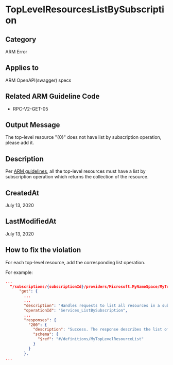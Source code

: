 # TopLevelResourcesListBySubscription

## Category

ARM Error

## Applies to

ARM OpenAPI(swagger) specs

## Related ARM Guideline Code

- RPC-V2-GET-05

## Output Message

The top-level resource "{0}" does not have list by subscription operation, please add it.

## Description

Per [ARM guidelines](https://github.com/Azure/azure-resource-manager-rpc/blob/master/v1.0/resource-api-reference.md), all the top-level resources must have a list by subscription operation which returns the collection of the resource.

## CreatedAt

July 13, 2020

## LastModifiedAt

July 13, 2020

## How to fix the violation

For each top-level resource, add the corresponding list operation.

For example:

```json
...
  "/subscriptions/{subscriptionId}/providers/Microsoft.MyNameSpace/MyTopLevelResourceType": {
      "get": {
        ...
        ...
        "description": "Handles requests to list all resources in a subscription.",
        "operationId": "Services_ListBySubscription",
        ...
        "responses": {
          "200": {
            "description": "Success. The response describes the list of Services in the subscription.",
            "schema": {
              "$ref": "#/definitions/MyTopLevelResourceList"
            }
          }
        },
...
```
